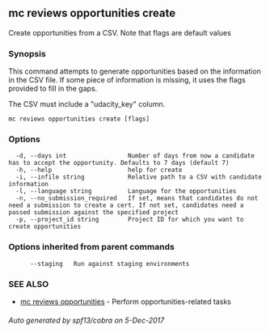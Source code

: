 ## mc reviews opportunities create

Create opportunities from a CSV. Note that flags are default values

### Synopsis


This command attempts to generate opportunities based on the
information in the CSV file. If some piece of information is missing, it uses
the flags provided to fill in the gaps.

The CSV must include a "udacity_key" column.


```
mc reviews opportunities create [flags]
```

### Options

```
  -d, --days int                 Number of days from now a candidate has to accept the opportunity. Defaults to 7 days (default 7)
  -h, --help                     help for create
  -i, --infile string            Relative path to a CSV with candidate information
  -l, --language string          Language for the opportunities
  -n, --no_submission_required   If set, means that candidates do not need a submission to create a cert. If not set, candidates need a passed submission against the specified project
  -p, --project_id string        Project ID for which you want to create opportunities
```

### Options inherited from parent commands

```
      --staging   Run against staging environments
```

### SEE ALSO
* [mc reviews opportunities](mc_reviews_opportunities.md)	 - Perform opportunities-related tasks

###### Auto generated by spf13/cobra on 5-Dec-2017
